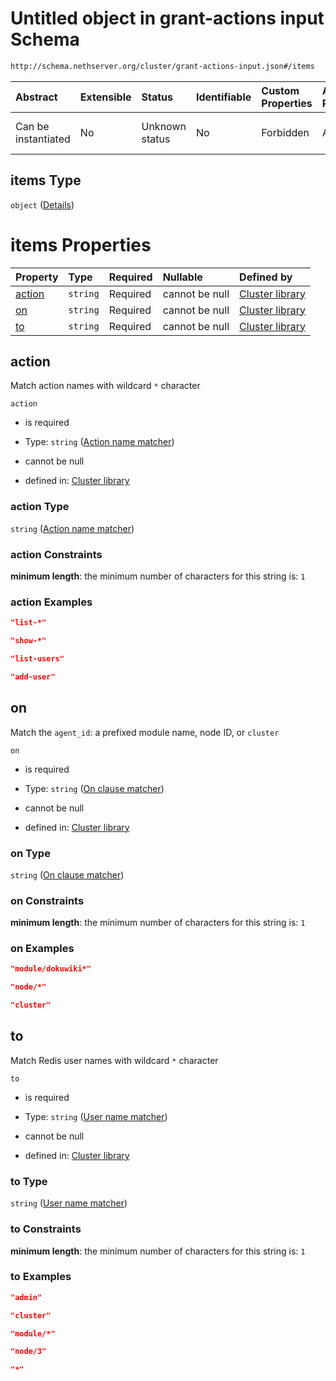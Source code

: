 # Untitled object in grant-actions input Schema

```txt
http://schema.nethserver.org/cluster/grant-actions-input.json#/items
```



| Abstract            | Extensible | Status         | Identifiable | Custom Properties | Additional Properties | Access Restrictions | Defined In                                                                            |
| :------------------ | :--------- | :------------- | :----------- | :---------------- | :-------------------- | :------------------ | :------------------------------------------------------------------------------------ |
| Can be instantiated | No         | Unknown status | No           | Forbidden         | Allowed               | none                | [grant-actions-input.json\*](cluster/grant-actions-input.json "open original schema") |

## items Type

`object` ([Details](cluster-definitions-grant-assertion.md))

# items Properties

| Property          | Type     | Required | Nullable       | Defined by                                                                                                                                                                          |
| :---------------- | :------- | :------- | :------------- | :---------------------------------------------------------------------------------------------------------------------------------------------------------------------------------- |
| [action](#action) | `string` | Required | cannot be null | [Cluster library](cluster-definitions-grant-assertion-properties-action-name-matcher.md "http://schema.nethserver.org/cluster.json#/definitions/grant-assertion/properties/action") |
| [on](#on)         | `string` | Required | cannot be null | [Cluster library](cluster-definitions-grant-assertion-properties-on-clause-matcher.md "http://schema.nethserver.org/cluster.json#/definitions/grant-assertion/properties/on")       |
| [to](#to)         | `string` | Required | cannot be null | [Cluster library](cluster-definitions-grant-assertion-properties-user-name-matcher.md "http://schema.nethserver.org/cluster.json#/definitions/grant-assertion/properties/to")       |

## action

Match action names with wildcard `*` character

`action`

*   is required

*   Type: `string` ([Action name matcher](cluster-definitions-grant-assertion-properties-action-name-matcher.md))

*   cannot be null

*   defined in: [Cluster library](cluster-definitions-grant-assertion-properties-action-name-matcher.md "http://schema.nethserver.org/cluster.json#/definitions/grant-assertion/properties/action")

### action Type

`string` ([Action name matcher](cluster-definitions-grant-assertion-properties-action-name-matcher.md))

### action Constraints

**minimum length**: the minimum number of characters for this string is: `1`

### action Examples

```json
"list-*"
```

```json
"show-*"
```

```json
"list-users"
```

```json
"add-user"
```

## on

Match the `agent_id`: a prefixed module name, node ID, or `cluster`

`on`

*   is required

*   Type: `string` ([On clause matcher](cluster-definitions-grant-assertion-properties-on-clause-matcher.md))

*   cannot be null

*   defined in: [Cluster library](cluster-definitions-grant-assertion-properties-on-clause-matcher.md "http://schema.nethserver.org/cluster.json#/definitions/grant-assertion/properties/on")

### on Type

`string` ([On clause matcher](cluster-definitions-grant-assertion-properties-on-clause-matcher.md))

### on Constraints

**minimum length**: the minimum number of characters for this string is: `1`

### on Examples

```json
"module/dokuwiki*"
```

```json
"node/*"
```

```json
"cluster"
```

## to

Match Redis user names with wildcard `*` character

`to`

*   is required

*   Type: `string` ([User name matcher](cluster-definitions-grant-assertion-properties-user-name-matcher.md))

*   cannot be null

*   defined in: [Cluster library](cluster-definitions-grant-assertion-properties-user-name-matcher.md "http://schema.nethserver.org/cluster.json#/definitions/grant-assertion/properties/to")

### to Type

`string` ([User name matcher](cluster-definitions-grant-assertion-properties-user-name-matcher.md))

### to Constraints

**minimum length**: the minimum number of characters for this string is: `1`

### to Examples

```json
"admin"
```

```json
"cluster"
```

```json
"module/*"
```

```json
"node/3"
```

```json
"*"
```
